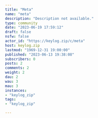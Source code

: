 ```yaml
---
title: "Meta" 
name: "meta"
description: "Description not available."
type: community
date: "2023-06-19 17:59:12"
draft: false
nsfw: false
actor_id: "https://keylog.zip/c/meta"
host: keylog.zip
lastmod: "1969-12-31 19:00:00"
published: "2023-06-13 19:38:08"
subscribers: 0
posts: 2
comments: 2
weight: 2
dau: 2
wau: 3
mau: 3
instances:
- "keylog_zip"
tags: 
- "keylog_zip"

---
```

